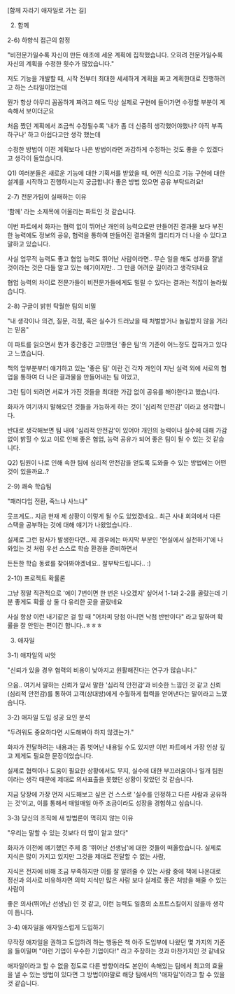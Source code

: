 [함께 자라기 애자일로 가는 길]

2. 함께

2-6) 하향식 접근의 함정

"비전문가일수록 자신이 만든 애초에 세운 계획에 집착했습니다. 오히려 전문가일수록 자신의 계획을 수정한 횟수가 많았습니다."

저도 기능을 개발할 때, 시작 전부터 최대한 세세하게 계획을 짜고 계획한대로 진행하려고 하는 스타일이었는데

뭔가 항상 아무리 꼼꼼하게 짜려고 해도 막상 실제로 구현에 들어가면 수정할 부분이 계속해서 보이더군요

처음 짰던 계획에서 조금씩 수정될수록 '내가 좀 더 신중히 생각했어야했나? 아직 부족하구나' 하고 아쉽다고만 생각 했는데

수정한 방법이 이전 계획보다 나은 방법이라면 과감하게 수정하는 것도 좋을 수 있겠다고 생각이 들었습니다.



Q1) 여러분들은 새로운 기능에 대한 기획서를 받았을 때, 어떤 식으로 기능 구현에 대한 설계를 시작하고 진행하시는지 궁금합니다 좋은 방법 있으면 공유 부탁드려요!



2-7) 전문가팀이 실패하는 이유

'함께' 라는 소제목에 어울리는 파트인 것 같습니다. 

이번 파트에서 화자는 협력 없이 뛰어난 개인의 능력으로만 만들어진 결과물 보다 부진한 능력에도 정보의 공유, 협력을 통하여 만들어진 결과물의 퀄리티가 더 나을 수 있다고 말하고 있습니다.

사실 업무적 능력도 좋고 협업 능력도 뛰어난 사람이라면.. 무슨 일을 해도 성과를 잘낼 것이라는 것은 다들 알고 있는 얘기이지만.. 그 만큼 어려운 길이라고 생각되네요

협업 능력의 차이로 전문가들이 비전문가들에게도 밀릴 수 있다는 결과는 적잖이 놀라웠습니다.



2-8) 구글이 밝힌 탁월한 팀의 비밀

"내 생각이나 의견, 질문, 걱정, 혹은 실수가 드러났을 때 처벌받거나 놀림받지 않을 거라는 믿음"

이 파트를 읽으면서 뭔가 중간중간 고민했던 '좋은 팀'의 기준이 어느정도 잡혀가고 있다고 느꼈습니다.

책의 앞부분부터 얘기하고 있는 '좋은 팀' 이란 건 각자 개인이 지닌 실력 외에 서로의 협업을 통하여 더 나은 결과물을 만들어내는 팀 이었고,

그런 팀이 되려면 서로가 가진 것들을 최대한 가감 없이 공유를 해야한다고 했습니다.

화자가 여기까지 말해오던 것들을 가능하게 하는 것이 '심리적 안전감' 이라고 생각합니다.

반대로 생각해보면 팀 내에 '심리적 안전감'이 있어야 개인의 능력이나 실수에 대해 가감없이 밝힐 수 있고 이로 인해 좋은 협업, 능력 공유가 되어 좋은 팀이 될 수 있는 것 같습니다.



Q2) 팀원이 나로 인해 속한 팀에 심리적 안전감을 얻도록 도와줄 수 있는 방법에는 어떤 것이 있을까요..?



2-9) 쾌속 학습팀

"패러다임 전환, 죽느냐 사느냐"

웃프게도.. 지금 현재 제 상황이 이렇게 될 수도 있었겠네요.. 최근 사내 회의에서 다른 스택을 공부하는 것에 대해 얘기가 나왔었습니다..

실제로 그런 참사가 발생한다면.. 제 경우에는 마지막 부분인 '현실에서 실천하기'에 나와있는 것 처럼 우선 스스로 학습 환경을 준비하면서

든든한 학습 동료를 찾아봐야겠네요.. 잘부탁드립니다.. :)



2-10) 프로젝트 확률론

그냥 정말 직관적으로 '에이 7번이면 한 번은 나오겠지' 싶어서 1-1과 2-2를 골랐는데 기분 좋게도 확률 상 둘 다 유리한 곳을 골랐네요

사실 항상 이런 내기같은 걸 할 때 "어차피 당첨 아니면 낙첨 반반이다" 라고 말하며 확률을 잘 안믿는 편이긴 합니다..ㅎㅎㅎ



3. 애자일

3-1) 애자일의 씨앗

"신뢰가 있을 경우 협력의 비용이 낮아지고 원활해진다는 연구가 많습니다."

으음.. 여기서 말하는 신뢰가 앞서 말한 '심리적 안전감'과 비슷한 느낌인 것 같고 신뢰(심리적 안전감)를 통하여 고객(상대방)에게 수월하게 협력을 얻어낸다는 말이라고 느꼈습니다.



3-2) 애자일 도입 성공 요인 분석

"두려워도 중요하다면 시도해봐야 하지 않겠는가."

화자가 전달하려는 내용과는 좀 벗어난 내용일 수도 있지만 이번 파트에서 가장 인상 깊고 제게도 필요한 문장이었습니다.

실제로 협력이나 도움이 필요한 상황에서도 무지, 실수에 대한 부끄러움이나 일개 팀원이라는 생각 때문에 제대로 의사표출을 못했던 상황이 잦았던 것 같습니다.

지금 당장에 가장 먼저 시도해보고 싶은 건 스스로 '실수를 인정하고 다른 사람과 공유하는 것'이고, 이를 통해서 매일매일 아주 조금이라도 성장을 경험하고 싶습니다.



3-3) 당신의 조직에 새 방법론이 먹히지 않는 이유

"우리는 말할 수 있는 것보다 더 많이 알고 있다"

화자가 이전에 얘기했던 주제 중 '뛰어난 선생님'에 대한 것들이 떠올랐습니다. 실제로 지식은 많이 가지고 있지만 그것을 제대로 전달할 수 없는 사람,

지식은 전자에 비해 조금 부족하지만 이를 잘 알려줄 수 있는 사람 중에 책에 나온대로 정신과 의사로 비유하자면 의학 지식만 많은 사람 보다 실제로 좋은 처방을 해줄 수 있는 사람이

좋은 의사(뛰어난 선생님) 인 것 같고, 이런 능력도 일종의 소프트스킬이지 않을까 생각이 듭니다.



3-4) 애자일을 애자일스럽게 도입하기

무작정 애자일을 권하고 도입하려 하는 행동은 책 아주 도입부에 나왔던 몇 가지의 기준을 들이밀며 "이런 기업이 우수한 기업이다!" 라고 주장하는 것과 마찬가지인 것 같네요

애자일이라고 할 수 없을 정도로 다른 방향이라도 본인이 속해있는 팀에서 최고의 효율을 낼 수 있는 방법이 있다면 그 방법이야말로 해당 팀에서의 '애자일'이라고 할 수 있을 것 같습니다. 
